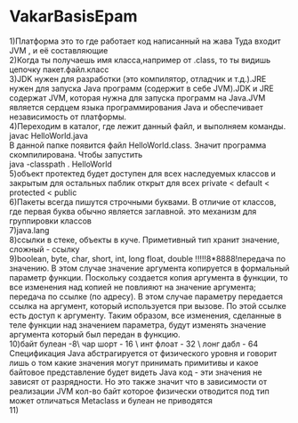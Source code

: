 # VakarBasisEpam
1)Платформа это то где работает код написанный на жава Туда входит JVM , и её составляющие  
2)Когда ты получаешь имя класса,например от .class, то ты видишь цепочку пакет.файл.класс  
3)JDK нужен для разработки (это компилятор, отладчик и т.д.).JRE нужен для запуска Java программ (содержит в себе JVM).JDK и JRE содержат JVM, которая нужна для запуска программ на Java.JVM является сердцем языка программирования Java и обеспечивает независимость от платформы.  
4)Переходим в каталог, где лежит данный файл, и выполняем команды.  
javac HelloWorld.java  
В данной папке появится файл HelloWorld.class. Значит программа скомпилирована. Чтобы запустить  
java -classpath . HelloWorld  
5)объект протектед будет доступен для всех наследуемых классов и закрытым для остальных
паблик открыт для всех  private < default < protected < public  
6)Пакеты всегда пишутся строчными буквами. В отличие от классов, где первая буква обычно является заглавной. это механизм для группировки классов  
7)java.lang  
8)ссылки в стеке, объекты в куче. Приметивный тип хранит значение, сложный - ссылку  
9)boolean, byte, char, short, int, long float, double !!!!!8*8888!передача по значению. В этом случае значение аргумента копируется в формальный параметр функции. Поскольку создается копия аргумента в функции, то все изменения над копией не повлияют на значение аргумента;  
передача по ссылке (по адресу). В этом случае параметру передается ссылка на аргумент, который используется при вызове. По этой ссылке есть доступ к аргументу. Таким образом, все изменения, сделанные в теле функции над значением параметра, будут изменять значение аргумента который был передан в функцию.  
10)байт булеан -8\\ чар шорт - 16 \\ инт флоат - 32 \\ лонг дабл - 64 Спецификация Java абстрагируется от физического уровня и говорит лишь о том какие значения могут принимать примитивы и какое байтовое представление будет видеть Java код - эти значения не зависят от разрядности. Но это также значит что в зависимости от реализации JVM кол-во байт которое физически отводится под тип может отличаться Metaclass и булеан не приводятся  
11)
